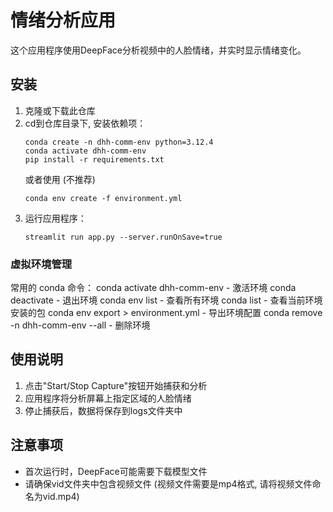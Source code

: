 # 情绪分析应用

这个应用程序使用DeepFace分析视频中的人脸情绪，并实时显示情绪变化。

## 安装

1. 克隆或下载此仓库 
2. cd到仓库目录下, 安装依赖项：
   ```
   conda create -n dhh-comm-env python=3.12.4
   conda activate dhh-comm-env
   pip install -r requirements.txt

   ```
   或者使用 (不推荐)
   ```
   conda env create -f environment.yml
   ```
3. 运行应用程序：
   ```
   streamlit run app.py --server.runOnSave=true
   ```

### 虚拟环境管理

常用的 conda 命令：
conda activate dhh-comm-env - 激活环境
conda deactivate - 退出环境
conda env list - 查看所有环境
conda list - 查看当前环境安装的包
conda env export > environment.yml - 导出环境配置
conda remove -n dhh-comm-env --all - 删除环境

## 使用说明

1. 点击"Start/Stop Capture"按钮开始捕获和分析
2. 应用程序将分析屏幕上指定区域的人脸情绪
3. 停止捕获后，数据将保存到logs文件夹中

## 注意事项

- 首次运行时，DeepFace可能需要下载模型文件
- 请确保vid文件夹中包含视频文件 (视频文件需要是mp4格式, 请将视频文件命名为vid.mp4)